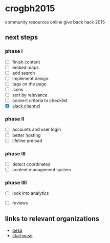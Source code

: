 # crogbh2015
community resources online give back hack 2015

## next steps

### phase I
- [ ] finish content
- [ ] embed maps
- [ ] add search
- [ ] implement design
- [ ] tags on the page
- [ ] icons
- [ ] sort by relevance
- [ ] convert criteria to checklist
- [x] [slack channel](https://onesourcecommunity.slack.com/messages/general/)

### phase II
- [ ] accounts and user login
- [ ] better hosting
- [ ] lifeline preload

### phase III
- [ ] detect coordinates
- [ ] content management system

### phase IIII
- [ ] look into analytics
- [ ] reviews


## links to relevant organizations
- [besa](http://www.givebesa.org/)
- [starhouse](http://www.osustarhouse.com/About/Mission-and-Vision.aspx)
